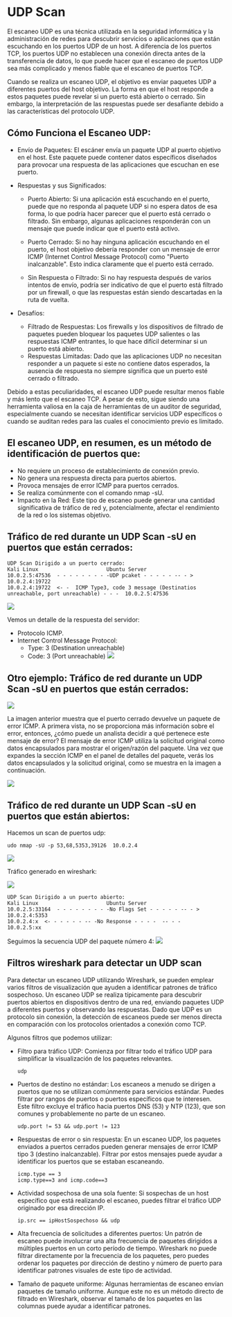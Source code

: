 # UDP Scan

El escaneo UDP es una técnica utilizada en la seguridad informática y la administración de redes para descubrir servicios o aplicaciones que están escuchando en los puertos UDP de un host. A diferencia de los puertos TCP, los puertos UDP no establecen una conexión directa antes de la transferencia de datos, lo que puede hacer que el escaneo de puertos UDP sea más complicado y menos fiable que el escaneo de puertos TCP.

Cuando se realiza un escaneo UDP, el objetivo es enviar paquetes UDP a diferentes puertos del host objetivo. La forma en que el host responde a estos paquetes puede revelar si un puerto está abierto o cerrado. Sin embargo, la interpretación de las respuestas puede ser desafiante debido a las características del protocolo UDP.

## Cómo Funciona el Escaneo UDP:
- Envío de Paquetes: El escáner envía un paquete UDP al puerto objetivo en el host. Este paquete puede contener datos específicos diseñados para provocar una respuesta de las aplicaciones que escuchan en ese puerto.
- Respuestas y sus Significados:
  - Puerto Abierto: Si una aplicación está escuchando en el puerto, puede que no responda al paquete UDP si no espera datos de esa forma, lo que podría hacer parecer que el puerto está cerrado o filtrado. Sin embargo, algunas aplicaciones responderán con un mensaje que puede indicar que el puerto está activo.

  - Puerto Cerrado: Si no hay ninguna aplicación escuchando en el puerto, el host objetivo debería responder con un mensaje de error ICMP (Internet Control Message Protocol) como "Puerto inalcanzable". Esto indica claramente que el puerto está cerrado.

  - Sin Respuesta o Filtrado: Si no hay respuesta después de varios intentos de envío, podría ser indicativo de que el puerto está filtrado por un firewall, o que las respuestas están siendo descartadas en la ruta de vuelta.

- Desafíos:
  - Filtrado de Respuestas: Los firewalls y los dispositivos de filtrado de paquetes pueden bloquear los paquetes UDP salientes o las respuestas ICMP entrantes, lo que hace difícil determinar si un puerto está abierto.
  - Respuestas Limitadas: Dado que las aplicaciones UDP no necesitan responder a un paquete si este no contiene datos esperados, la ausencia de respuesta no siempre significa que un puerto esté cerrado o filtrado.

Debido a estas peculiaridades, el escaneo UDP puede resultar menos fiable y más lento que el escaneo TCP. A pesar de esto, sigue siendo una herramienta valiosa en la caja de herramientas de un auditor de seguridad, especialmente cuando se necesitan identificar servicios UDP específicos o cuando se auditan redes para las cuales el conocimiento previo es limitado.

## El escaneo UDP, en resumen, es un método de identificación de puertos que:
- No requiere un proceso de establecimiento de conexión previo.
- No genera una respuesta directa para puertos abiertos.
- Provoca mensajes de error ICMP para puertos cerrados.
- Se realiza comúnmente con el comando nmap -sU.
- Impacto en la Red: Este tipo de escaneo puede generar una cantidad significativa de tráfico de red y, potencialmente, afectar el rendimiento de la red o los sistemas objetivo.


## Tráfico de red durante un UDP Scan -sU en puertos que están cerrados:
```
UDP Scan Dirigido a un puerto cerrado:
Kali Linux						Ubuntu Server
10.0.2.5:47536  - - - - - - - - -UDP pcaket - - - - - -- - >	10.0.2.4:19722
10.0.2.4:19722  <- -  ICMP Type3, code 3 message (Destinatios unreachable, port unreachable) - - -	10.0.2.5:47536
```
![](capturas/wireshark-UDP-scan.png)

Vemos un detalle de la respuesta del servidor:
- Protocolo ICMP.
- Internet Control Message Protocol:
  -  Type: 3 (Destination unreachable)
  -  Code: 3 (Port unreachable)
![](capturas/wireshark-UDP-scan-2.png)


## Otro ejemplo: Tráfico de red durante un UDP Scan -sU en puertos que están cerrados:
![](capturas/wireshark-UDP-scan-3.png)

La imagen anterior muestra que el puerto cerrado devuelve un paquete de error ICMP. A primera vista, no se proporciona más información sobre el error, entonces, ¿cómo puede un analista decidir a qué pertenece este mensaje de error? El mensaje de error ICMP utiliza la solicitud original como datos encapsulados para mostrar el origen/razón del paquete. Una vez que expandes la sección ICMP en el panel de detalles del paquete, verás los datos encapsulados y la solicitud original, como se muestra en la imagen a continuación.

![](capturas/wireshark-UDP-scan-4.png)



## Tráfico de red durante un UDP Scan -sU en puertos que están abiertos:
Hacemos un scan de puertos udp:
```
udo nmap -sU -p 53,68,5353,39126  10.0.2.4
```
![](capturas/wireshark-UDP-scan-5.png)


Tráfico generado en wireshark:

![](capturas/wireshark-UDP-scan-6.png)

```
UDP Scan Dirigido a un puerto abierto:
Kali Linux						Ubuntu Server
10.0.2.5:33164  - - - - - - - - -No Flags Set - - - - - -- - >	10.0.2.4:5353
10.0.2.4:x  <- - - - - - -- -No Response - - - -  -- - -	10.0.2.5:xx
```

Seguimos la secuencia UDP del paquete número 4:
![](capturas/wireshark-UDP-scan-7.png)


## Filtros wireshark para detectar un UDP scan
Para detectar un escaneo UDP utilizando Wireshark, se pueden emplear varios filtros de visualización que ayuden a identificar patrones de tráfico sospechoso. Un escaneo UDP se realiza típicamente para descubrir puertos abiertos en dispositivos dentro de una red, enviando paquetes UDP a diferentes puertos y observando las respuestas. Dado que UDP es un protocolo sin conexión, la detección de escaneos puede ser menos directa en comparación con los protocolos orientados a conexión como TCP.

Algunos filtros que podemos utilizar:
- Filtro para tráfico UDP: Comienza por filtrar todo el tráfico UDP para simplificar la visualización de los paquetes relevantes.
  ```
  udp
  ```
- Puertos de destino no estándar: Los escaneos a menudo se dirigen a puertos que no se utilizan comúnmente para servicios estándar. Puedes filtrar por rangos de puertos o puertos específicos que te interesen. Este filtro excluye el tráfico hacia puertos DNS (53) y NTP (123), que son comunes y probablemente no parte de un escaneo.
  ```
  udp.port != 53 && udp.port != 123
  ```
- Respuestas de error o sin respuesta: En un escaneo UDP, los paquetes enviados a puertos cerrados pueden generar mensajes de error ICMP tipo 3 (destino inalcanzable). Filtrar por estos mensajes puede ayudar a identificar los puertos que se estaban escaneando.
  ```
  icmp.type == 3
  icmp.type==3 and icmp.code==3     
  ```

- Actividad sospechosa de una sola fuente: Si sospechas de un host específico que está realizando el escaneo, puedes filtrar el tráfico UDP originado por esa dirección IP.
  ```
  ip.src == ipHostSospechoso && udp
  ```

- Alta frecuencia de solicitudes a diferentes puertos: Un patrón de escaneo puede involucrar una alta frecuencia de paquetes dirigidos a múltiples puertos en un corto período de tiempo. Wireshark no puede filtrar directamente por la frecuencia de los paquetes, pero puedes ordenar los paquetes por dirección de destino y número de puerto para identificar patrones visuales de este tipo de actividad.

- Tamaño de paquete uniforme: Algunas herramientas de escaneo envían paquetes de tamaño uniforme. Aunque este no es un método directo de filtrado en Wireshark, observar el tamaño de los paquetes en las columnas puede ayudar a identificar patrones.

